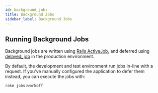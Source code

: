 ```yaml
---
id: background_jobs
title: Background Jobs
sidebar_label: Background Jobs
---
```


## Running Background Jobs

Background jobs are written using [Rails ActiveJob](https://guides.rubyonrails.org/active_job_basics.html), and deferred
using [delayed_job](https://github.com/collectiveidea/delayed_job) in the production environment.

By default, the development and test environment run jobs in-line with a request. If you've manually configured the
application to defer them instead, you can execute the jobs with:

    rake jobs:workoff
